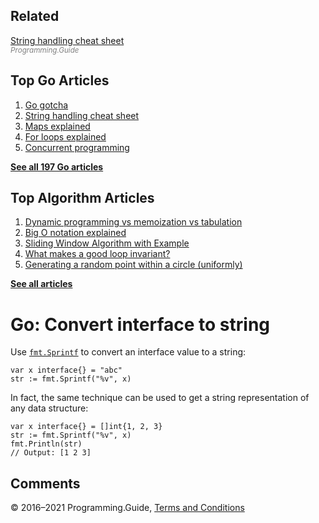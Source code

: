 ## Related

[String handling cheat sheet](string-functions-reference-cheat-sheet.html)  
<span style="color: grey; font-style: italic; font-size: smaller">Programming.Guide</span>

## Top Go Articles

1.  [Go gotcha](go-gotcha.html)
2.  [String handling cheat sheet](string-functions-reference-cheat-sheet.html)
3.  [Maps explained](maps-explained.html)
4.  [For loops explained](for-loop.html)
5.  [Concurrent programming](go-concurrency-tutorial.html)

[**See all 197 Go articles**](index.html)

## Top Algorithm Articles

1.  [Dynamic programming vs memoization vs tabulation](../dynamic-programming-vs-memoization-vs-tabulation.html)
2.  [Big O notation explained](../big-o-notation-explained.html)
3.  [Sliding Window Algorithm with Example](../sliding-window-example.html)
4.  [What makes a good loop invariant?](../what-makes-a-good-loop-invariant.html)
5.  [Generating a random point within a circle (uniformly)](../random-point-within-circle.html)

[**See all articles**](../index.html)

# Go: Convert interface to string

Use [`fmt.Sprintf`](https://golang.org/pkg/fmt/#Sprintf) to convert an interface value to a string:

    var x interface{} = "abc"
    str := fmt.Sprintf("%v", x)

In fact, the same technique can be used to get a string representation of any data structure:

    var x interface{} = []int{1, 2, 3}
    str := fmt.Sprintf("%v", x)
    fmt.Println(str)
    // Output: [1 2 3]

## Comments



© 2016–2021 Programming.Guide, [Terms and Conditions](../terms-and-conditions.html)
